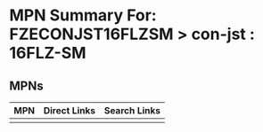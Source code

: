 



# MPN Summary For: FZECONJST16FLZSM > con-jst : 16FLZ-SM

## MPNs
  

|MPN|Direct Links|Search Links|
| :--- | :--- | :--- |
||||
